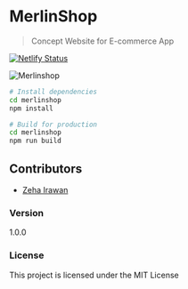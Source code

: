 # MerlinShop

> Concept Website for E-commerce App

[![Netlify Status](https://api.netlify.com/api/v1/badges/126b637f-1b4b-416c-8670-00e19e94a477/deploy-status)](https://app.netlify.com/sites/xenodochial-hamilton-06cefa/deploys)

![Merlinshop](https://i.imgur.com/amXvOWz.jpg)

```bash
# Install dependencies
cd merlinshop
npm install

# Build for production
cd merlinshop
npm run build
```

## Contributors

- [Zeha Irawan](https://github.com/JangkarBumi)

### Version

1.0.0

### License

This project is licensed under the MIT License